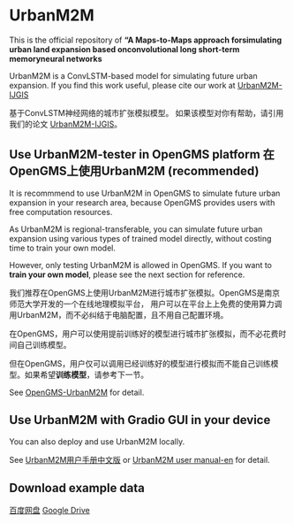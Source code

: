 # UrbanM2M

This is the official repository of 
**“A Maps-to-Maps approach forsimulating urban land expansion based onconvolutional long short-term memoryneural networks**

UrbanM2M is a ConvLSTM-based model for simulating future urban expansion.
If you find this work useful, please cite our work at [UrbanM2M-IJGIS](https://www.tandfonline.com/doi/full/10.1080/13658816.2023.2298296)

基于ConvLSTM神经网络的城市扩张模拟模型。
如果该模型对你有帮助，请引用我们的论文 [UrbanM2M-IJGIS](https://www.tandfonline.com/doi/full/10.1080/13658816.2023.2298296)。



## Use UrbanM2M-tester in OpenGMS platform 在OpenGMS上使用UrbanM2M (recommended)
It is recommmend to use UrbanM2M in OpenGMS to simulate future urban expansion in your research area,
because OpenGMS provides users with free computation resources.


As UrbanM2M is regional-transferable, 
you can simulate future urban expansion using various types of trained model directly,
without costing time to train your own model.

However, only testing UrbanM2M is allowed in OpenGMS. 
If you want to **train your own model**, please see the next section for reference.

我们推荐在OpenGMS上使用UrbanM2M进行城市扩张模拟。OpenGMS是南京师范大学开发的一个在线地理模拟平台，
用户可以在平台上上免费的使用算力调用UrbanM2M，而不必纠结于电脑配置，且不用自己配置环境。

在OpenGMS，用户可以使用提前训练好的模型进行城市扩张模拟，而不必花费时间自己训练模型。

但在OpenGMS，用户仅可以调用已经训练好的模型进行模拟而不能自己训练模型。如果希望**训练模型**，请参考下一节。

See [OpenGMS-UrbanM2M](https://geomodeling.njnu.edu.cn/modelItem/413abfee-d4a5-4272-bee9-5a1f8cd94fcf) for detail.

## Use UrbanM2M with Gradio GUI in your device 

You can also deploy and use UrbanM2M locally.

See [UrbanM2M用户手册中文版](https://github.com/kwtk86/UrbanM2M/blob/main/UrbanM2M-%E7%94%A8%E6%88%B7%E6%89%8B%E5%86%8Cv1.pdf) or [UrbanM2M user manual-en](https://github.com/kwtk86/UrbanM2M/blob/main/UrbanM2M-User%20manual%20en.pdf) for detail.


## Download example data 

[百度网盘](https://pan.baidu.com/s/17Rj-qi28VVWd3HTqhqwheQ?pwd=81g9)
[Google Drive](https://drive.google.com/drive/folders/1X1AQGTqG46JMT00DGQZF7JwEk0NUxQx9?usp=sharing)

